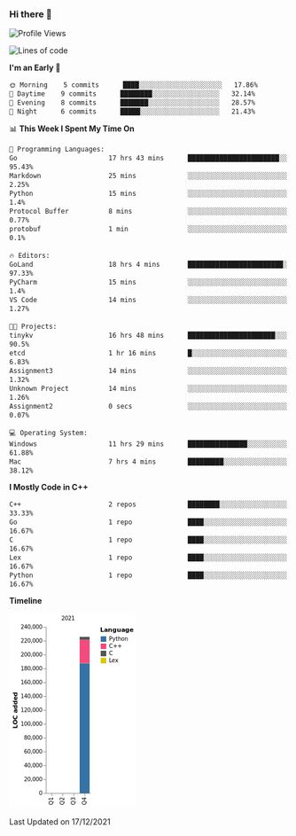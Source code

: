 ### Hi there 👋

<!--START_SECTION:waka-->
![Profile Views](http://img.shields.io/badge/Profile%20Views-6-blue)

![Lines of code](https://img.shields.io/badge/From%20Hello%20World%20I%27ve%20Written-226%20Thousand%20lines%20of%20code-blue)

**I'm an Early 🐤** 

```text
🌞 Morning    5 commits      ████░░░░░░░░░░░░░░░░░░░░░   17.86% 
🌆 Daytime    9 commits      ████████░░░░░░░░░░░░░░░░░   32.14% 
🌃 Evening    8 commits      ███████░░░░░░░░░░░░░░░░░░   28.57% 
🌙 Night      6 commits      █████░░░░░░░░░░░░░░░░░░░░   21.43%

```


📊 **This Week I Spent My Time On** 

```text
💬 Programming Languages: 
Go                       17 hrs 43 mins      ███████████████████████░░   95.43% 
Markdown                 25 mins             ░░░░░░░░░░░░░░░░░░░░░░░░░   2.25% 
Python                   15 mins             ░░░░░░░░░░░░░░░░░░░░░░░░░   1.4% 
Protocol Buffer          8 mins              ░░░░░░░░░░░░░░░░░░░░░░░░░   0.77% 
protobuf                 1 min               ░░░░░░░░░░░░░░░░░░░░░░░░░   0.1%

🔥 Editors: 
GoLand                   18 hrs 4 mins       ████████████████████████░   97.33% 
PyCharm                  15 mins             ░░░░░░░░░░░░░░░░░░░░░░░░░   1.4% 
VS Code                  14 mins             ░░░░░░░░░░░░░░░░░░░░░░░░░   1.27%

🐱‍💻 Projects: 
tinykv                   16 hrs 48 mins      ██████████████████████░░░   90.5% 
etcd                     1 hr 16 mins        █░░░░░░░░░░░░░░░░░░░░░░░░   6.83% 
Assignment3              14 mins             ░░░░░░░░░░░░░░░░░░░░░░░░░   1.32% 
Unknown Project          14 mins             ░░░░░░░░░░░░░░░░░░░░░░░░░   1.26% 
Assignment2              0 secs              ░░░░░░░░░░░░░░░░░░░░░░░░░   0.07%

💻 Operating System: 
Windows                  11 hrs 29 mins      ███████████████░░░░░░░░░░   61.88% 
Mac                      7 hrs 4 mins        █████████░░░░░░░░░░░░░░░░   38.12%

```

**I Mostly Code in C++** 

```text
C++                      2 repos             ████████░░░░░░░░░░░░░░░░░   33.33% 
Go                       1 repo              ████░░░░░░░░░░░░░░░░░░░░░   16.67% 
C                        1 repo              ████░░░░░░░░░░░░░░░░░░░░░   16.67% 
Lex                      1 repo              ████░░░░░░░░░░░░░░░░░░░░░   16.67% 
Python                   1 repo              ████░░░░░░░░░░░░░░░░░░░░░   16.67%

```


**Timeline**

![Chart not found](https://raw.githubusercontent.com/h3n4l/h3n4l/main/charts/bar_graph.png) 


 Last Updated on 17/12/2021
<!--END_SECTION:waka-->

